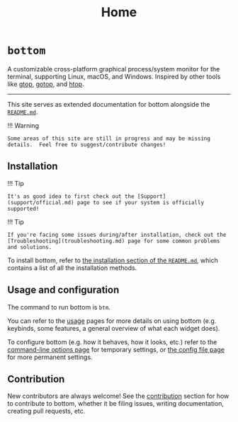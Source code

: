 ﻿---
title: Home
---

# `bottom`

A customizable cross-platform graphical process/system monitor for the terminal, supporting Linux, macOS, and Windows. Inspired by other tools like [gtop](https://github.com/aksakalli/gtop), [gotop](https://github.com/xxxserxxx/gotop), and [htop](https://github.com/htop-dev/htop).

---

This site serves as extended documentation for bottom alongside the [`README.md`](https://github.com/ClementTsang/bottom#readme).

!!! Warning

    Some areas of this site are still in progress and may be missing details.  Feel free to suggest/contribute changes!

## Installation

!!! Tip

    It's as good idea to first check out the [Support](support/official.md) page to see if your system is officially supported!

!!! Tip

    If you're facing some issues during/after installation, check out the [Troubleshooting](troubleshooting.md) page for some common problems and solutions.

To install bottom, refer to [the installation section of the `README.md`](https://github.com/ClementTsang/bottom#installation),
which contains a list of all the installation methods.

## Usage and configuration

The command to run bottom is `btm`.

You can refer to the [usage](usage/general-usage.md) pages for more details on using bottom (e.g. keybinds, some features, a general overview of what each widget does).

To configure bottom (e.g. how it behaves, how it looks, etc.) refer to the [command-line options page](configuration/command-line-options.md) for temporary settings, or [the config file page](configuration/config-file) for more permanent settings.

## Contribution

New contributors are always welcome! See the [contribution](contribution/issues-and-pull-requests.md) section for how to contribute to
bottom, whether it be filing issues, writing documentation, creating pull requests, etc.
